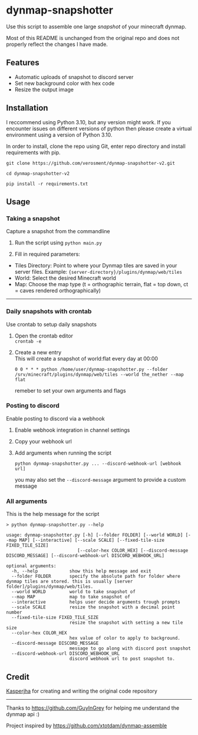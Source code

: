 # dynmap-snapshotter
Use this script to assemble one large *snapshot* of your minecraft dynmap.

Most of this README is unchanged from the original repo and does not properly reflect the changes I have made.



## Features 
- Automatic uploads of snapshot to discord server
- Set new background color with hex code
- Resize the output image 


## Installation
I reccommend using Python 3.10, but any version might work. If you encounter issues on different versions of python then please create a virtual environment using a version of Python 3.10.

In order to install, clone the repo using Git, enter repo directory and install requirements with pip.
```
git clone https://github.com/verosment/dynmap-snapshotter-v2.git
```
```
cd dynmap-snapshotter-v2
```
```
pip install -r requirements.txt
```

## Usage
### **Taking a snapshot**
Capture a snapshot from the commandline
1. Run the script using `python main.py`

2. Fill in required parameters:
- Tiles Directory: Point to where your Dynmap tiles are saved in your server files.
  Example: `{server-directory}/plugins/dynmap/web/tiles`
- World: Select the desired Minecraft world
- Map: Choose the map type (t = orthographic terrain, flat = top down, ct = caves rendered orthographically)

---

### **Daily snapshots with crontab**
Use crontab to setup daily snapshots 
1. Open the crontab editor<br/>
    `crontab -e`

2. Create a new entry<br/>
	This will create a snapshot of world:flat every day at 00:00<br/>
	```
    0 0 * * * python /home/user/dynmap-snapshotter.py --folder /srv/minecraft/plugins/dynmap/web/tiles --world the_nether --map flat
    ```
    remeber to set your own arguments and flags

### **Posting to discord**
Enable posting to discord via a webhook

1. Enable webhook integration in channel settings

2. Copy your webhook url

3. Add arguments when running the script<br/>
    
    `python dynmap-snapshotter.py ... --discord-webhook-url [webhook url]`
    
    you may also set the `--discord-message` argument to provide a custom message
    
### **All arguments**
This is the help message for the script
```
> python dynmap-snapshotter.py --help

usage: dynmap-snapshotter.py [-h] [--folder FOLDER] [--world WORLD] [--map MAP] [--interactive] [--scale SCALE] [--fixed-tile-size FIXED_TILE_SIZE]
                           [--color-hex COLOR_HEX] [--discord-message DISCORD_MESSAGE] [--discord-webhook-url DISCORD_WEBHOOK_URL]

optional arguments:
  -h, --help            show this help message and exit
  --folder FOLDER       specify the absolute path for folder where dynmap tiles are stored. this is usually [server folder]/plugins/dynmap/web/tiles.
  --world WORLD         world to take snapshot of
  --map MAP             map to take snapshot of
  --interactive         helps user decide arguments trough prompts
  --scale SCALE         resize the snapshot with a decimal point number
  --fixed-tile-size FIXED_TILE_SIZE
                        resize the snapshot with setting a new tile size
  --color-hex COLOR_HEX
                        hex value of color to apply to background.
  --discord-message DISCORD_MESSAGE
                        message to go along with discord post snapshot
  --discord-webhook-url DISCORD_WEBHOOK_URL
                        discord webhook url to post snapshot to.

```


## Credit
[Kasperjha](https://github.com/kasperjha) for creating and writing the original code repository

---

Thanks to https://github.com/GuyInGrey for helping me understand the dynmap api :)

Project inspired by https://github.com/xtotdam/dynmap-assemble